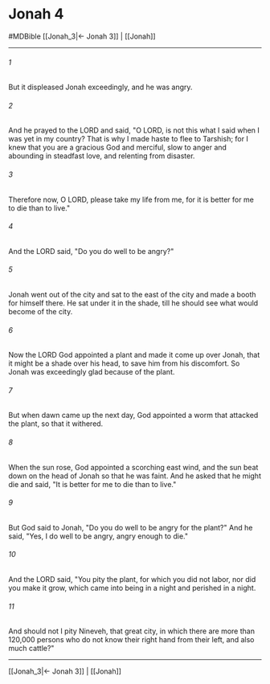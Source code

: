 # Jonah 4
#MDBible
[[Jonah_3|← Jonah 3]] | [[Jonah]]

***

###### 1 
But it displeased Jonah exceedingly, and he was angry. 

###### 2 
And he prayed to the LORD and said, "O LORD, is not this what I said when I was yet in my country? That is why I made haste to flee to Tarshish; for I knew that you are a gracious God and merciful, slow to anger and abounding in steadfast love, and relenting from disaster. 

###### 3 
Therefore now, O LORD, please take my life from me, for it is better for me to die than to live." 

###### 4 
And the LORD said, "Do you do well to be angry?" 

###### 5 
Jonah went out of the city and sat to the east of the city and made a booth for himself there. He sat under it in the shade, till he should see what would become of the city. 

###### 6 
Now the LORD God appointed a plant and made it come up over Jonah, that it might be a shade over his head, to save him from his discomfort. So Jonah was exceedingly glad because of the plant. 

###### 7 
But when dawn came up the next day, God appointed a worm that attacked the plant, so that it withered. 

###### 8 
When the sun rose, God appointed a scorching east wind, and the sun beat down on the head of Jonah so that he was faint. And he asked that he might die and said, "It is better for me to die than to live." 

###### 9 
But God said to Jonah, "Do you do well to be angry for the plant?" And he said, "Yes, I do well to be angry, angry enough to die." 

###### 10 
And the LORD said, "You pity the plant, for which you did not labor, nor did you make it grow, which came into being in a night and perished in a night. 

###### 11 
And should not I pity Nineveh, that great city, in which there are more than 120,000 persons who do not know their right hand from their left, and also much cattle?" 

***

[[Jonah_3|← Jonah 3]] | [[Jonah]]

